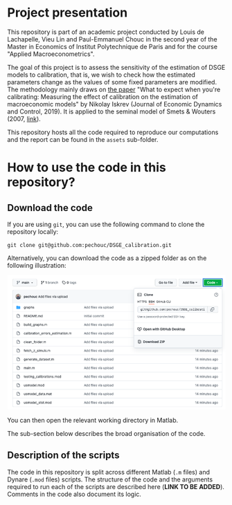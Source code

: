 # Project presentation

This repository is part of an academic project conducted by Louis de Lachapelle, Vieu Lin and Paul-Emmanuel Chouc in the second year of the Master in Economics of Institut Polytechnique de Paris and for the course "Applied Macroeconometrics".

The goal of this project is to assess the sensitivity of the estimation of DSGE models to calibration, that is, we wish to check how the estimated parameters change as the values of some fixed parameters are modified. The methodology mainly draws on [the paper](https://www.sciencedirect.com/science/article/abs/pii/S0165188918303907) "What to expect when you're calibrating: Measuring the effect of calibration on the estimation of macroeconomic models" by Nikolay Iskrev (Journal of Economic Dynamics and Control, 2019). It is applied to the seminal model of Smets & Wouters (2007, [link](https://www.aeaweb.org/articles?id=10.1257/aer.97.3.586)). 

This repository hosts all the code required to reproduce our computations and the report can be found in the `assets` sub-folder.

# How to use the code in this repository?

## Download the code

If you are using `git`, you can use the following command to clone the repository locally:

```
git clone git@github.com:pechouc/DSGE_calibration.git
```

Alternatively, you can download the code as a zipped folder as on the following illustration:

<img src="assets/screenshot_README.png" width="600"/>

You can then open the relevant working directory in Matlab. 

The sub-section below describes the broad organisation of the code.

## Description of the scripts

The code in this repository is split across different Matlab (`.m` files) and Dynare (`.mod` files) scripts. The structure of the code and the arguments required to run each of the scripts are described here (**LINK TO BE ADDED**). Comments in the code also document its logic.
